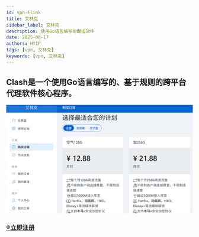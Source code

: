 ```yaml
---
id: vpn-Elink
title: 艾林克
sidebar_label: 艾林克
description: 使用Go语言编写的翻墙软件
date: 2025-08-17
authors: HYIP
tags: [vpn, 艾林克]
keywords: [vpn, 艾林克]
---
```


## Clash是一个使用Go语言编写的、基于规则的跨平台代理软件核心程序。
![](vpn.asserts/image-ailinke.png)

### [®️立即注册](https://alink.moe233.app/#/register?code=XEgw5AcY)


